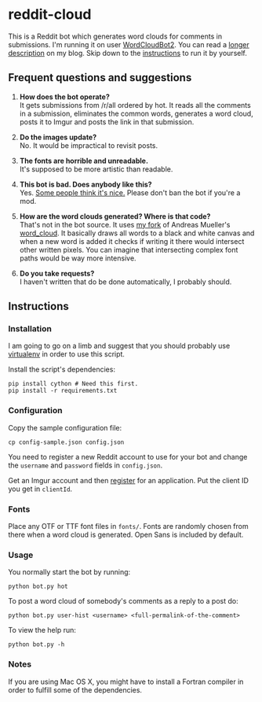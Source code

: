 reddit-cloud
============

This is a Reddit bot which generates word clouds for comments in submissions.
I'm running it on user [WordCloudBot2][1]. You can read a [longer
description][2] on my blog. Skip down to the [instructions](#instructions) to
run it by yourself.

## Frequent questions and suggestions

1. **How does the bot operate?**  
It gets submissions from /r/all ordered by hot. It reads all the comments in
a submission, eliminates the common words, generates a word cloud, posts it to
Imgur and posts the link in that submission.

2. **Do the images update?**  
No. It would be impractical to revisit posts.

3. **The fonts are horrible and unreadable.**  
It's supposed to be more artistic than readable.

4. **This bot is bad. Does anybody like this?**  
Yes. [Some people think it's nice.][2] Please don't ban the bot if you're a mod.

5. **How are the word clouds generated? Where is that code?**  
That's not in the bot source. It uses [my fork][4] of Andreas Mueller's
[word_cloud][5]. It basically draws all words to a black and white canvas and
when a new word is added it checks if writing it there would intersect other
written pixels. You can imagine that intersecting complex font paths would be
way more intensive.

6. **Do you take requests?**  
I haven't written that do be done automatically, I probably should.

## Instructions

### Installation

I am going to go on a limb and suggest that you should probably use
[virtualenv][3] in order to use this script.

Install the script's dependencies:

    pip install cython # Need this first.
    pip install -r requirements.txt

### Configuration

Copy the sample configuration file:

    cp config-sample.json config.json

You need to register a new Reddit account to use for your bot and change the
`username` and `password` fields in `config.json`.

Get an Imgur account and then [register][6] for an application. Put the client
ID you get in `clientId`.

### Fonts

Place any OTF or TTF font files in `fonts/`. Fonts are randomly chosen from
there when a word cloud is generated. Open Sans is included by default.

### Usage

You normally start the bot by running:

    python bot.py hot

To post a word cloud of somebody's comments as a reply to a post do:

    python bot.py user-hist <username> <full-permalink-of-the-comment>

To view the help run:

    python bot.py -h

### Notes

If you are using Mac OS X, you might have to install a Fortran compiler in order
to fulfill some of the dependencies.

[1]: http://www.reddit.com/user/WordCloudBot2
[2]: http://blog.paul.nechifor.net/post/57349950225/word-cloud-bot-for-reddit
[3]: http://docs.python-guide.org/en/latest/dev/virtualenvs.html
[4]: https://github.com/paul-nechifor/word_cloud
[5]: https://github.com/amueller/word_cloud
[6]: http://api.imgur.com/oauth2/addclient
